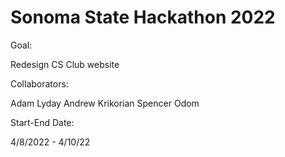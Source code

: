 # Sonoma State Hackathon 2022

Goal:

Redesign CS Club website

Collaborators:

Adam Lyday
Andrew Krikorian
Spencer Odom

Start-End Date:

4/8/2022 - 4/10/22